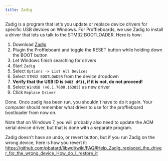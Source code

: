 ```yaml
---
title: Zadig
---
```

Zadig is a program that let's you update or replace device drivers for specific USB devices on Windows.
For Proffieboards, we use Zadig to install a driver that lets us talk to the STM32 BOOTLOADER. Here is how:

 1. Download [Zadig](https://zadig.akeo.ie/)
 2. Plugin the Proffieboard and toggle the RESET button while holding down the BOOT button
 3. Let Windows finish searching for drivers
 4. Start ```Zadig```
 5. Select ```Options -> List All Devices```
 6. Select ```STM32 BOOTLOADER``` from the device dropdown
 7. **Verify that the USB ID is ```0483 df11```, if it is not, do not proceed!**
 8. Select ```WinUSB (v6.1.7600.16385)``` as new driver
 9. Click ```Replace Driver```

Done. Once zadig has been run, you shouldn't have to do it again. Your computer should remember
what driver to use for the proffieboard bootloader from now on.

Note that on Windows 7, you will probably also need to update the ACM serial device driver, but that is done with a separate program.

Zadig doesn't have an undo, or revert button, but if you run Zadig on the wrong device, here is how you revert it: https://github.com/pbatard/libwdi/wiki/FAQ#Help_Zadig_replaced_the_driver_for_the_wrong_device_How_do_I_restore_it

